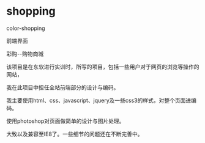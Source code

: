 # shopping
color-shopping






前端界面

彩购--购物商城

该项目是在东软进行实训时，所写的项目，包括一些用户对于网页的浏览等操作的网站，

我在此项目中担任全站前端部分的设计与编码。

我主要使用html、css、javascript、jquery及一些css3的样式，对整个页面进编码。

使用photoshop对页面做简单的设计与图片处理。

大致以及兼容至IE8了。一些细节的问题还在不断完善中。
